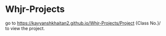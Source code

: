 # Whjr-Projects

go to https://kavyanshkhaitan2.github.io/Whjr-Projects/Project {Class No.}/  to view the project.
